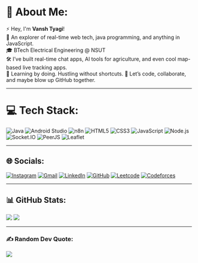 # 💫 About Me:
⚡ Hey, I'm **Vansh Tyagi**!  
🚀 An explorer of real-time web tech, java programming, and anything in JavaScript.  
🎓 BTech Electrical Engineering @ NSUT  
🛠️ I’ve built real-time chat apps, AI tools for agriculture, and even cool map-based live tracking apps.  
🌱 Learning by doing. Hustling without shortcuts.
💌 Let’s code, collaborate, and maybe blow up GitHub together.

---
# 💻 Tech Stack:
![Java](https://img.shields.io/badge/Java-ED8B00?style=for-the-badge&logo=java&logoColor=white)
![Android Studio](https://img.shields.io/badge/AndroidStudio-3DDC84.svg?style=for-the-badge&logo=android-studio&logoColor=white)
![n8n](https://img.shields.io/badge/n8n-A6C639?style=for-the-badge&logo=n8n&logoColor=white)
![HTML5](https://img.shields.io/badge/html5-%23E34F26.svg?style=for-the-badge&logo=html5&logoColor=white)
![CSS3](https://img.shields.io/badge/css3-%231572B6.svg?style=for-the-badge&logo=css3&logoColor=white)
![JavaScript](https://img.shields.io/badge/javascript-%23323330.svg?style=for-the-badge&logo=javascript&logoColor=%23F7DF1E)
![Node.js](https://img.shields.io/badge/node.js-339933?style=for-the-badge&logo=nodedotjs&logoColor=white)
![Socket.IO](https://img.shields.io/badge/Socket.IO-010101?style=for-the-badge&logo=socket.io&logoColor=white)
![PeerJS](https://img.shields.io/badge/PeerJS-333333?style=for-the-badge&logo=webrtc&logoColor=white)
![Leaflet](https://img.shields.io/badge/Leaflet-199900?style=for-the-badge&logo=leaflet&logoColor=white)

---

## 🌐 Socials:

[![Instagram](https://img.shields.io/badge/Instagram-%23E4405F.svg?logo=Instagram&logoColor=white)](https://www.instagram.com/vanshhh.sy/)
[![Gmail](https://img.shields.io/badge/Gmail-D14836?logo=gmail&logoColor=white)](mailto:vanshtyagiit@gmail.com)
[![LinkedIn](https://img.shields.io/badge/LinkedIn-%230077B5.svg?logo=linkedin&logoColor=white)](https://www.linkedin.com/in/vansh-tyagi-38464728a)
[![GitHub](https://img.shields.io/badge/GitHub-181717?logo=github&logoColor=white)](https://github.com/Vansh-Tyagi-git)
[![Leetcode](https://img.shields.io/badge/Leetcode-%23FFA116.svg?logo=Leetcode&logoColor=black)](https://leetcode.com/Vansh_System)
[![Codeforces](https://img.shields.io/badge/Codeforces-%23F44336.svg?logo=codeforces&logoColor=white)](https://codeforces.com/profile/Vansh_System)

---

## 📊 GitHub Stats:
![](https://github-readme-stats.vercel.app/api?username=Vansh-Tyagi-git&theme=tokyonight&hide_border=true&include_all_commits=true&count_private=true)
![](https://streak-stats.demolab.com/?user=Vansh-Tyagi-git&theme=tokyonight&hide_border=true)

---

### ✍️ Random Dev Quote:
![](https://quotes-github-readme.vercel.app/api?type=vertical&theme=tokyonight)

